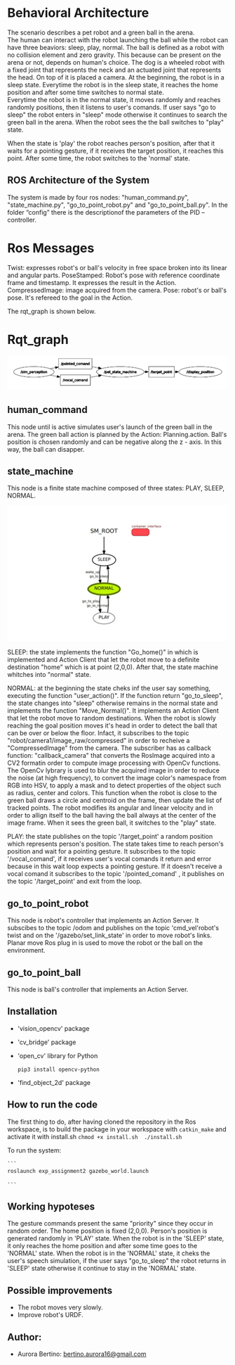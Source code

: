 # Behavioral Architecture
The scenario describes a pet robot and a green ball in the arena.  
The human can interact with the robot launching the ball while the robot can have three beaviors: sleep, play, normal.
The ball is defined as a robot with no collision element and zero gravity. This because can be present on the arena or not, depends on human's choice. 
The dog is a wheeled robot with a fixed joint that represents the neck and an actuated joint that represents the head. On top of it is placed a camera. 
At the beginning, the robot is in a sleep state. Everytime the robot is in the sleep state, it reaches the home position and after some time switches to normal state.   
Everytime the robot is in the normal state, it moves randomly and reaches randomly positions, then it listens to user's comands. If user says "go to sleep" the robot enters in "sleep" mode otherwise it continues to search the green ball in the arena. When the robot sees the the ball switches to "play" state. 

When the state is 'play' the robot reaches person's position, after that it waits for a pointing gesture, if it receives the target position, it reaches this point. After some time, the robot switches to the 'normal' state. 


## ROS Architecture of the System
The system is made by four ros nodes: "human_command.py", "state_machine.py", "go_to_point_robot.py" and "go_to_point_ball.py". 
In the folder “config” there is the descriptionof the parameters of the PID – controller. 

# Ros Messages 

Twist: expresses robot's or ball's velocity in free space broken into its linear and angular parts.
PoseStamped: Robot's pose with reference coordinate frame and timestamp. It expresses the result in the Action. 
CompressedImage: image acquired from the camera. 
Pose: robot's or ball's pose. It's refereed to the goal in the Action. 

The rqt_graph is shown below.

# Rqt_graph 
<p align="center"> 
<img src=https://github.com/au1698/Experimental-Lab-Assignments-Robotics/blob/main/pet_robot/Images/rqt_graph_pet_robot.png raw=true">
</p>

## human_command
This node until is active simulates user's launch of the green ball in the arena. 
The green ball action is planned by the Action: Planning.action. 
Ball's position is chosen randomly and can be negative along the z - axis. In this way, the ball can disapper.

## state_machine
This node is a finite state machine composed of three states: PLAY, SLEEP, NORMAL.

<p align="center"> 
<img src=https://github.com/au1698/Experimental-Lab-Assignments-Robotics/blob/main/pet_robot/Images/pet_state_machine.jpeg raw=true">
</p>

SLEEP: the state implements the function "Go_home()" in which is implemented and Action Client that let the robot move to a definite destination "home" which is at point (2,0,0). 
After that, the state machine whitches into "normal" state.   

NORMAL: at the beginning the state cheks inf the user say something, executing the function "user_action()". If the function return "go_to_sleep", the state changes into "sleep" otherwise remains in the normal state and implements the function "Move_Normal()". 
It implements an Action Client that let the robot move to random destinations. 
When the robot is slowly reaching the goal position moves it's head in order to detect the ball that can be over or below the floor. Infact, it subscribes to the topic "robot/camera1/image_raw/compressed" in order to recheive a "CompressedImage" from the camera. The subscriber has as callback function: "callback_camera" that converts the RosImage acquired into a CV2 formatin order to compute image processing with OpenCv functions. 
The OpenCv lybrary is used to blur the acquired image in order to reduce the noise (at high frequency), to convert the image color's namespace from RGB into HSV, to apply a mask and to detect properties of the object such as radius, center and colors. 
This function when the robot is close to the green ball draws a circle and centroid on the frame, then update the list of tracked points. The robot modifies its angular and linear velocity and in order to allign itself to the ball having the ball always at the center of the image frame.
When it sees the green ball, it switches to the "play" state. 


PLAY: the state publishes on the topic '/target_point' a random position which represents person's position. The state takes time to reach person's position and wait for a pointing gesture. It subscribes to the topic '/vocal_comand', if it receives user's vocal comands it return and error because in this wait loop expects a pointing gesture. If it doesn't receive a vocal comand it subscribes to the topic '/pointed_comand' , it publishes on the topic '/target_point' and exit from the loop. 

## go_to_point_robot
This node is robot's controller that implements an Action Server. It subscibes to the topic /odom and publishes on the topic 'cmd_vel'robot's twist and on the '/gazebo/set_link_state' in order to move robot's links. Planar move Ros plug in is used to move the robot or the ball  on the environment.  

## go_to_point_ball 
This node is ball's controller that implements an Action Server.

## Installation
- 'vision_opencv' package 
- 'cv_bridge' package
- 'open_cv' library for Python 
  ```
  pip3 install opencv-python 
  ```

- 'find_object_2d' package

## How to run the code
The first thing to do, after having cloned the repository in the Ros workspace, is to build the package in your workspace with
    ```
    catkin_make
    ```
and activate it with install.sh
    ```
    chmod +x install.sh 
    ./install.sh
    ```

To run the system:
    
    ```
    roslaunch exp_assignment2 gazebo_world.launch
    
    ```


## Working hypoteses
The gesture commands present the same "priority" since they occur in random order.
The home position is fixed (2,0,0). 
Person's position is generated randomly in 'PLAY' state. 
When the robot is in the 'SLEEP' state, it only reaches the home position and after some time goes to the 'NORMAL' state. 
When the robot is in the 'NORMAL' state, it cheks the user's speech simulation, if the user says "go_to_sleep" the robot returns in 'SLEEP' state otherwise it continue to stay in the 'NORMAL' state.

## Possible improvements
- The robot moves very slowly.
- Improve robot's URDF.   

## Author: 

* Aurora Bertino: bertino.aurora16@gmail.com
